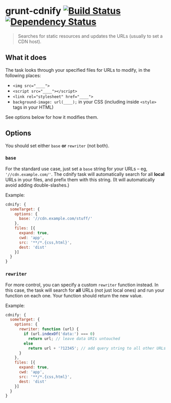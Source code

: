 # grunt-cdnify [![Build Status](https://secure.travis-ci.org/callumlocke/grunt-cdnify.png?branch=master)](http://travis-ci.org/callumlocke/grunt-cdnify) [![Dependency Status](https://gemnasium.com/callumlocke/grunt-cdnify.png)](https://gemnasium.com/callumlocke/grunt-cdnify)

> Searches for static resources and updates the URLs (usually to set a CDN host).

## What it does
The task looks through your specified files for URLs to modify, in the following places:

* `<img src="____">`
* `<script src="____"></script>`
* `<link rel="stylesheet" href="____">`
* `background-image: url(____);` in your CSS (including inside `<style>` tags in your HTML)

See options below for how it modifies them.


## Options
You should set either `base` **or** `rewriter` (not both).

### `base`
For the standard use case, just set a `base` string for your URLs – eg, `'//cdn.example.com/'`. The cdnify task will automatically search for all **local** URLs in your files, and prefix them with this string. (It will automatically avoid adding double-slashes.)

Example:

```javascript
cdnify: {
  someTarget: {
    options: {
      base: '//cdn.example.com/stuff/'
    },
    files: [{
      expand: true,
      cwd: 'app',
      src: '**/*.{css,html}',
      dest: 'dist'
    }]
  }
}
```

### `rewriter`
For more control, you can specify a custom `rewriter` function instead. In this case, the task will search for **all** URLs (not just local ones) and run your function on each one. Your function should return the new value.

Example:

```javascript
cdnify: {
  someTarget: {
    options: {
      rewriter: function (url) {
        if (url.indexOf('data:') === 0)
          return url; // leave data URIs untouched
        else
          return url + '?12345'; // add query string to all other URLs
      }
    },
    files: [{
      expand: true,
      cwd: 'app',
      src: '**/*.{css,html}',
      dest: 'dist'
    }]
  }
}
```
